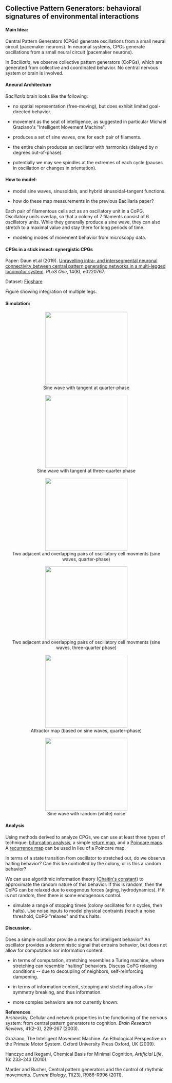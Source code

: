 ## Collective Pattern Generators: behavioral signatures of environmental interactions

#### Main Idea:
Central Pattern Generators (CPGs) generate oscillations from a small neural circuit (pacemaker neurons). In neuronal systems, CPGs generate oscillations from a small neural circuit (pacemaker neurons).

In _Bacillaria_, we observe collective pattern generators (CoPGs), which are generated from collective and coordinated behavior. No central nervous system or brain is involved.  

#### Aneural Architecture
_Bacillaria_ brain looks like the following:

* no spatial representation (free-moving), but does exhibit limited goal-directed behavior.

* movement as the seat of intelligence, as suggested in particular Michael Graziano's "Intelligent Movement Machine".

* produces a set of sine waves, one for each pair of filaments.

* the entire chain produces an oscillator with harmonics (delayed by _n_ degrees out-of-phase).  

* potentially we may see spindles at the extremes of each cycle (pauses in oscillation or changes in orientation).

#### How to model:

* model sine waves, sinusoidals, and hybrid sinusoidal-tangent functions.

* how do these map measurements in the previous Bacillaria paper?

Each pair of filamentous cells act as an oscillatory unit in a CoPG. Oscillatory units overlap, so that a colony of 7 filaments consist of 6 oscillatory units. While they generally produce a sine wave, they can also stretch to a maximal value and stay there for long periods of time.

* modeling modes of movement behavior from microscopy data.

#### CPGs in a stick insect: synergistic CPGs

Paper: Daun et.al (2019). [Unravelling intra- and intersegmental neuronal connectivity between central pattern generating networks in a multi-legged locomotor system](https://pubmed.ncbi.nlm.nih.gov/31386699/). _PLoS One_, 14(8), e0220767.

Dataset: [Figshare](https://figshare.com/articles/Data_from_Unravelling_intra-_and_intersegmental_neuronal_connectivity_between_central_pattern_generating_networks_in_a_multi-legged_locomotor_system/7831772/1)

Figure showing integration of multiple legs.

#### Simulation: 

<p align="center">
  <img width="256" height="227" src="https://github.com/devoworm/Digital-Bacillaria/blob/master/Behaviors/tangent-at-positive-1.png"><BR>
  Sine wave with tangent at quarter-phase
</p>
<p align="center">
  <img width="256" height="227" src="https://github.com/devoworm/Digital-Bacillaria/blob/master/Behaviors/tangent-at-negative-1.png"><BR>
  Sine wave with tangent at three-quarter phase
</p>
<p align="center">
  <img width="256" height="227" src="https://github.com/devoworm/Digital-Bacillaria/blob/master/Behaviors/out-of-phase-quarter-phase-25.png"><BR>
  Two adjacent and overlapping pairs of oscillatory cell movments (sine waves, quarter-phase)
</p>
<p align="center">
  <img width="256" height="227" src="https://github.com/devoworm/Digital-Bacillaria/blob/master/Behaviors/out-of-phase-quarter-phase-75.png"><BR>
  Two adjacent and overlapping pairs of oscillatory cell movments (sine waves, three-quarter phase)
</p>
<p align="center">
  <img width="256" height="227" src="https://github.com/devoworm/Digital-Bacillaria/blob/master/Behaviors/attractor-90-degrees-out-of-phase.png"><BR>
  Attractor map (based on sine waves, quarter-phase)
</p>
<p align="center">
  <img width="256" height="227" src="https://github.com/devoworm/Digital-Bacillaria/blob/master/Behaviors/noisy-sine-wave-sample.png"><BR>
  Sine wave with random (white) noise
</p>
  
#### Analysis
Using methods derived to analyze CPGs, we can use at least three types of technique: [bifurcation analysis](http://www.scholarpedia.org/article/Bifurcation), a simple [return map](https://www.vanderbilt.edu/AnS/psychology/cogsci/chaos/workshop/Tools.html), and a [Poincare maps](https://en.wikipedia.org/wiki/Poincar%C3%A9_map). A [recurrence map](https://en.wikipedia.org/wiki/Recurrence_plot) can be used in lieu of a Poincare map.

In terms of a state transition from oscillator to stretched out, do we observe halting behavior? Can this be controlled by the colony, or is this a random behavior?

We can use algorithmic information theory ([Chaitin's constant](https://en.wikipedia.org/wiki/Chaitin%27s_constant)) to approximate the random nature of this behavior. If this is random, then the CoPG can be relaxed due to exogenous forces (aging, hydrodynamics). If it is not random, then there is some endogenous control.

* simulate a range of stopping times (colony oscillates for _n_ cycles, then halts). Use noise inputs to model physical contraints (reach a noise threshold, CoPG "relaxes" and thus halts.

#### Discussion.
Does a simple oscillator provide a means for intelligent behavior? An oscillator provides a deterministic signal that entrains behavior, but does not allow for computation nor information content. 

* in terms of computation, stretching resembles a Turing machine, where stretching can resemble "halting" behaviors. Discuss CoPG relaxing conditions -- due to decoupling of neighbors, self-reinforcing dampening.

* in terms of information content, stopping and stretching allows for symmetry breaking, and thus information. 

* more complex behaviors are not currently known.

__References__  
Arshavsky, Cellular and network properties in the functioning of the nervous system: from central pattern generators to cognition. _Brain Research Reviews_, 41(2–3), 229-267 (2003).  

Graziano, The Intelligent Movement Machine. An Ethological Perspective on the Primate Motor System. Oxford University Press Oxford, UK (2009).  

Hanczyc and Ikegami, Chemical Basis for Minimal Cognition, _Artificial Life_, 16: 233–243 (2010).  

Marder and Bucher, Central pattern generators and the control of rhythmic movements. _Current Biology_, 11(23), R986-R996 (2011).  



